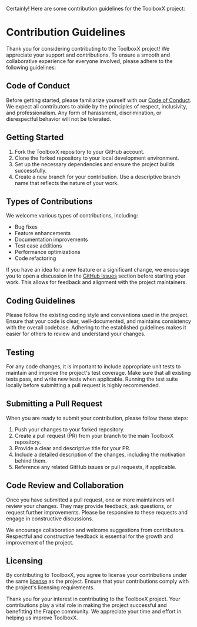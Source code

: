Certainly! Here are some contribution guidelines for the ToolboxX project:

# Contribution Guidelines

Thank you for considering contributing to the ToolboxX project! We appreciate your support and contributions. To ensure a smooth and collaborative experience for everyone involved, please adhere to the following guidelines:

## Code of Conduct

Before getting started, please familiarize yourself with our [Code of Conduct](https://github.com/vineyrawat/ToolboxX/blob/master/CODE_OF_CONDUCT.md). We expect all contributors to abide by the principles of respect, inclusivity, and professionalism. Any form of harassment, discrimination, or disrespectful behavior will not be tolerated.

## Getting Started

1. Fork the ToolboxX repository to your GitHub account.
2. Clone the forked repository to your local development environment.
3. Set up the necessary dependencies and ensure the project builds successfully.
4. Create a new branch for your contribution. Use a descriptive branch name that reflects the nature of your work.

## Types of Contributions

We welcome various types of contributions, including:

- Bug fixes
- Feature enhancements
- Documentation improvements
- Test case additions
- Performance optimizations
- Code refactoring

If you have an idea for a new feature or a significant change, we encourage you to open a discussion in the [GitHub Issues](link-to-issues) section before starting your work. This allows for feedback and alignment with the project maintainers.

## Coding Guidelines

Please follow the existing coding style and conventions used in the project. Ensure that your code is clear, well-documented, and maintains consistency with the overall codebase. Adhering to the established guidelines makes it easier for others to review and understand your changes.

## Testing

For any code changes, it is important to include appropriate unit tests to maintain and improve the project's test coverage. Make sure that all existing tests pass, and write new tests when applicable. Running the test suite locally before submitting a pull request is highly recommended.

## Submitting a Pull Request

When you are ready to submit your contribution, please follow these steps:

1. Push your changes to your forked repository.
2. Create a pull request (PR) from your branch to the main ToolboxX repository.
3. Provide a clear and descriptive title for your PR.
4. Include a detailed description of the changes, including the motivation behind them.
5. Reference any related GitHub issues or pull requests, if applicable.

## Code Review and Collaboration

Once you have submitted a pull request, one or more maintainers will review your changes. They may provide feedback, ask questions, or request further improvements. Please be responsive to these requests and engage in constructive discussions.

We encourage collaboration and welcome suggestions from contributors. Respectful and constructive feedback is essential for the growth and improvement of the project.

## Licensing

By contributing to ToolboxX, you agree to license your contributions under the same [license](link-to-license) as the project. Ensure that your contributions comply with the project's licensing requirements.

Thank you for your interest in contributing to the ToolboxX project. Your contributions play a vital role in making the project successful and benefitting the Frappe community. We appreciate your time and effort in helping us improve ToolboxX.
